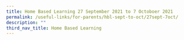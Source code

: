 ```yaml
---
title: Home Based Learning 27 September 2021 to 7 Octoboer 2021
permalink: /useful-links/for-parents/hbl-sept-to-oct/27sept-7oct/
description: ""
third_nav_title: Home Based Learning
---
```

